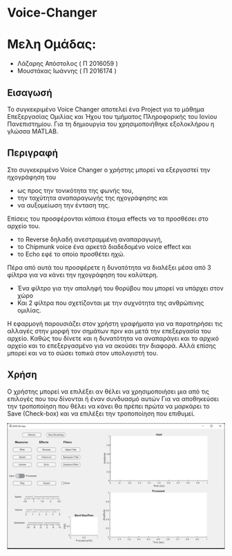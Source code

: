 # Voice-Changer

# Μελη Ομάδας:
 * Λάζαρης Απόστολος ( Π 2016059 )
 * Μουστάκας Ιωάννης ( Π 2016174 )

## Εισαγωσή
Το συγκεκριμένο Voice Changer αποτελεί ένα Project για το μάθημα Επεξεργασίας Ομιλίας και Ήχου του τμήματος Πληροφορικής του Ιονίου Πανεπιστημίου.
Για τη δημιουργία του χρησιμοποιήθηκε εξολοκλήρου η γλώσσα MATLAB.


## Περιγραφή
Στο συγκεκριμένο Voice Changer ο χρήστης μπορεί να εξεργαστεί την ηχογράφηση του 
 * ως προς την τονικότητα της φωνής του, 
 * την ταχύτητα αναπαραγωγής της ηχογράφησης και 
 * να αυξομείωση την ένταση της.

Επίσεις του προσφέρονται κάποια έτοιμα effects να τα προσθέσει στο αρχείο του. 
 * τo Reverse δηλαδή ανεστραμμένη αναπαραγωγή, 
 * το Chipmunk voice ένα αρκετά διαδεδομένο voice effect και 
 * το Echo εφέ το οποίο προσθέτει ηχώ.

Πέρα από αυτά του προσφέρετε η δυνατότητα να διαλέξει μέσα από 3 φίλτρα για να κάνει την ηχογράφηση του καλύτερη. 
 * Ένα φίλτρο για την απαληφή του θορύβου που μπορεί να υπάρχει στον χώρο 
 * Και 2 φίλτρα που σχετίζονται με την συχνότητα της ανθρώπινης ομιλίας. 

Η εφαρμογή παρουσιάζει στον χρήστη γραφήματα για να παρατηρήσει τις αλλαγές στην μορφή τον σημάτων πριν και μετά την επεξεργασία του αρχείο.
Καθώς του δίνετε και η δυνατότητα να αναπαράγει και το αρχικό αρχείο και το επεξεργασμένο για να ακούσει την διαφορά.
Αλλά επίσης μπορεί και να το σώσει τοπικά στον υπολογιστή του.

## Χρήση 
Ο χρήστης μπορεί να επιλέξει αν θέλει να χρησιμοποιήσει μια από τις επιλογές που του δίνονται ή έναν συνδυασμό αυτών Για να αποθηκεύσει την τροποποίηση που θέλει
να κάνει θα πρέπει πρώτα να μαρκάρει το Save (Check-box) και να επιλέξει την τροποποίηση που επιθυμεί.

![Voice-Changer-UI](https://github.com/ApoLaz/Voice-Changer/blob/main/VoiceChangerUI.png)
